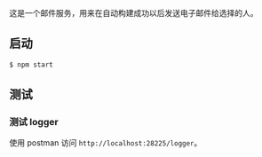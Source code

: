 这是一个邮件服务，用来在自动构建成功以后发送电子邮件给选择的人。

## 启动

```bash
$ npm start
```

## 测试

### 测试 logger

使用 postman 访问 `http://localhost:28225/logger`。
